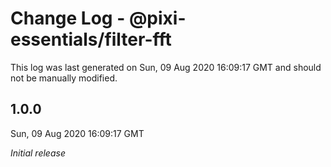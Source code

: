 # Change Log - @pixi-essentials/filter-fft

This log was last generated on Sun, 09 Aug 2020 16:09:17 GMT and should not be manually modified.

## 1.0.0
Sun, 09 Aug 2020 16:09:17 GMT

*Initial release*

